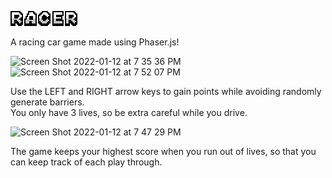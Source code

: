 ![alt text](https://github.com/aaronchan73/racer/blob/main/racer/assets/racerTitle1.PNG)

A racing car game made using Phaser.js!

<img width="400" alt="Screen Shot 2022-01-12 at 7 35 36 PM" src="https://user-images.githubusercontent.com/84891329/149263120-ce2dba1c-e2c2-46a6-98da-87ba661e620a.png">

<img width="400" alt="Screen Shot 2022-01-12 at 7 52 07 PM" src="https://user-images.githubusercontent.com/84891329/149263133-111e7974-c221-48d5-be60-1f32dd769421.png">

Use the LEFT and RIGHT arrow keys to gain points while avoiding randomly generate barriers. \
You only have 3 lives, so be extra careful while you drive.

<img width="400" alt="Screen Shot 2022-01-12 at 7 47 29 PM" src="https://user-images.githubusercontent.com/84891329/149263141-2c683355-9e12-4f36-84ea-142feb3d4c25.png">

The game keeps your highest score when you run out of lives, so that you can keep track of each play through.

